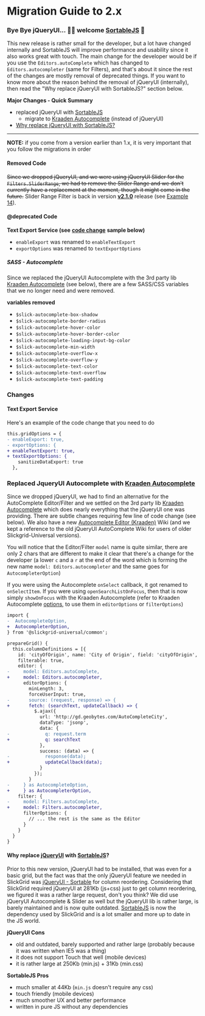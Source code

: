 # Migration Guide to 2.x

### Bye Bye jQueryUI... 👋🏻 welcome [SortableJS](https://sortablejs.github.io/Sortable/) 🚀

This new release is rather small for the developer, but a lot have changed internally and SortableJS will improve performance and usability since it also works great with touch. The main change for the developer would be if you use the `Editors.autoComplete` which has changed to `Editors.autocompleter` (same for Filters), and that's about it since the rest of the changes are mostly removal of deprecated things. If you want to know more about the reason behind the removal of jQueryUI (internally), then read the "Why replace jQueryUI with SortableJS?" section below.

**Major Changes - Quick Summary**

* replaced jQueryUI with [SortableJS](https://sortablejs.github.io/Sortable/)
  * migrate to [Kraaden Autocomplete](migration-to-2.x.md#replace-jqueryui-autocomplete-with-kraaden-autocomplete) (instead of jQueryUI)
* [Why replace jQueryUI with SortableJS?](migration-to-2.x.md#why-replace-jqueryui-with-sortablejs)

***

**NOTE:** if you come from a version earlier than 1.x, it is very important that you follow the migrations in order

#### Removed Code

~~Since we dropped jQueryUI, and we were using jQueryUI Slider for the `Filters.SliderRange`, we had to remove the Slider Range and we don't currently have a replacement at the moment, though it might come in the future.~~ Slider Range Filter is back in version [**v2.1.0**](https://github.com/ghiscoding/slickgrid-universal/releases/tag/v2.1.0) release (see [Example 14](https://ghiscoding.github.io/slickgrid-universal/#/example14)).

#### @deprecated Code

**Text Export Service (see** [**code change**](migration-to-2.x.md#text-export-service) **sample below)**

* `enableExport` was renamed to `enableTextExport`
* `exportOptions` was renamed to `textExportOptions`

##### SASS - Autocomplete
Since we replaced the jQueryUI Autocomplete with the 3rd party lib [Kraaden Autocomplete](https://github.com/kraaden/autocomplete) (see below), there are a few SASS/CSS variables that we no longer need and were removed.

**variables removed**

* `$slick-autocomplete-box-shadow`
* `$slick-autocomplete-border-radius`
* `$slick-autocomplete-hover-color`
* `$slick-autocomplete-hover-border-color`
* `$slick-autocomplete-loading-input-bg-color`
* `$slick-autocomplete-min-width`
* `$slick-autocomplete-overflow-x`
* `$slick-autocomplete-overflow-y`
* `$slick-autocomplete-text-color`
* `$slick-autocomplete-text-overflow`
* `$slick-autocomplete-text-padding`

### Changes

#### Text Export Service

Here's an example of the code change that you need to do

```diff
this.gridOptions = {
- enableExport: true,
- exportOptions: {
+ enableTextExport: true,
+ textExportOptions: {
    sanitizeDataExport: true
  },
```

### Replaced JqueryUI Autocomplete with [Kraaden Autocomplete](https://github.com/kraaden/autocomplete)
Since we dropped jQueryUI, we had to find an alternative for the AutoComplete Editor/Filter and we settled on the 3rd party lib [Kraaden Autocomplete](https://github.com/kraaden/autocomplete) which does nearly everything that the jQueryUI one was providing. There are subtle changes requiring few line of code change (see below). We also have a new [Autocomplete Editor (Kraaden)](../column-functionalities/editors/Autocomplete-Editor-(Kraaden-lib).md) Wiki (and we kept a reference to the old jQueryUI AutoComplete Wiki for users of older Slickgrid-Universal versions).

You will notice that the Editor/Filter `model` name is quite similar, there are only 2 chars that are different to make it clear that there's a change for the developer (a lower `c` and a `r` at the end of the word which is forming the new name `model: Editors.autocompleter` and the same goes for `AutocompleterOption`)

If you were using the Autocomplete `onSelect` callback, it got renamed to `onSelectItem`. If you were using `openSearchListOnFocus`, then that is now simply `showOnFocus` with the Kraaden Autocomplete (refer to Kraaden Autocomplete [options](https://github.com/kraaden/autocomplete#options), to use them in `editorOptions` or `filterOptions`)

```diff
import {
-  AutocompleteOption,
+  AutocompleterOption,
} from '@slickgrid-universal/common';

prepareGrid() {
  this.columnDefinitions = [{
    id: 'cityOfOrigin', name: 'City of Origin', field: 'cityOfOrigin',
    filterable: true,
    editor: {
-     model: Editors.autoComplete,
+     model: Editors.autocompleter,
      editorOptions: {
        minLength: 3,
        forceUserInput: true,
-       source: (request, response) => {
+       fetch: (searchText, updateCallback) => {
          $.ajax({
            url: 'http://gd.geobytes.com/AutoCompleteCity',
            dataType: 'jsonp',
            data: {
-             q: request.term
+             q: searchText
            },
            success: (data) => {
-             response(data);
+             updateCallback(data);
            }
          });
        }
-     } as AutocompleteOption,
+     } as AutocompleterOption,
    filter: {
-     model: Filters.autoComplete,
+     model: Filters.autocompleter,
      filterOptions: {
        // ... the rest is the same as the Editor
      }
    }
  }
}
```

#### Why replace [jQueryUI](https://jqueryui.com/) with [SortableJS](https://sortablejs.github.io/Sortable/)?

Prior to this new version, jQueryUI had to be installed, that was even for a basic grid, but the fact was that the only jQueryUI feature we needed in SlickGrid was [jQueryUI - Sortable](https://jqueryui.com/sortable/) for column reordering. Considering that SlickGrid required jQueryUI at 281Kb (js+css) just to get column reordering, we figured it was a rather large request, don't you think? We did use jQueryUI Autocomplete & Slider as well but the jQueryUI lib is rather large, is barely maintained and is now quite outdated. [SortableJS](https://sortablejs.github.io/Sortable/) is now the dependency used by SlickGrid and is a lot smaller and more up to date in the JS world.

**jQueryUI Cons**

* old and outdated, barely supported and rather large (probably because it was written when IE5 was a thing)
* it does not support Touch that well (mobile devices)
* it is rather large at 250Kb (min.js) + 31Kb (min.css)

**SortableJS Pros**

* much smaller at 44Kb (`min.js` doesn't require any css)
* touch friendly (mobile devices)
* much smoother UX and better performance
* written in pure JS without any dependencies
